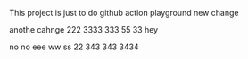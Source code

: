 This project is just to do github action playground
new change


anothe cahnge
222
3333
333
55
33
hey

no no
eee
ww
ss
22
343
343
3434